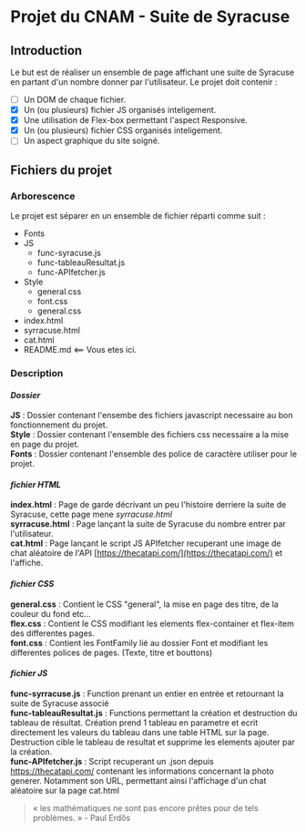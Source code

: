 # Projet du CNAM - Suite de Syracuse

## Introduction

Le but est de réaliser un ensemble de page affichant une suite de Syracuse en partant d'un nombre donner par l'utilisateur. 
Le projet doit contenir : 
- [ ] Un DOM de chaque fichier. 
- [x] Un (ou plusieurs) fichier JS organisés inteligement.
- [x] Une utilisation de Flex-box permettant l'aspect Responsive.
- [x] Un (ou plusieurs) fichier CSS organisés inteligement.
- [ ] Un aspect graphique du site soigné.

## Fichiers du projet
### Arborescence

Le projet est séparer en un ensemble de fichier réparti comme suit :   
- Fonts
- JS 
  - func-syracuse.js
  - func-tableauResultat.js
  - func-APIfetcher.js
- Style
  - general.css
  - font.css
  - general.css
- index.html
- syrracuse.html
- cat.html
- README.md <== Vous etes ici. 

### __Description__
#### _Dossier_ 
__JS__ : Dossier contenant l'ensembe des fichiers javascript necessaire au bon fonctionnement du projet.<br/>
__Style__ : Dossier contenant l'ensemble des fichiers css necessaire a la mise en page du projet.<br/>
__Fonts__ : Dossier contenant l'ensemble des police de caractère utiliser pour le projet.<br/>

#### _fichier HTML_
__index.html__ : Page de garde décrivant un peu l'histoire derriere la suite de Syracuse, cette page mene _syrracuse.html_<br/>
__syrracuse.html__ : Page lançant la suite de Syracuse du nombre entrer par l'utilisateur.<br/>
__cat.html__ : Page lançant le script JS APIfetcher recuperant une image de chat aléatoire de l'API [https://thecatapi.com/](https://thecatapi.com/) et l'affiche.<br/>

#### _fichier CSS_
__general.css__ : Contient le CSS "general", la mise en page des titre, de la couleur du fond etc...<br/>
__flex.css__ : Contient le CSS modifiant les elements flex-container et flex-item des differentes pages.<br/>
__font.css__ : Contient les FontFamily lié au dossier Font et modifiant les differentes polices de pages. (Texte, titre et bouttons)<br/> 
 
#### _fichier JS_
__func-syrracuse.js__ : Function prenant un entier en entrée et retournant la suite de Syracuse associé<br/>
__func-tableauResultat.js__ : Functions permettant la création et destruction du tableau de résultat. Création prend 1 tableau en parametre et ecrit directement les valeurs du tableau dans une table HTML sur la page. Destruction cible le tableau de resultat et supprime les elements ajouter par la création.<br/> 
__func-APIfetcher.js__ : Script recuperant un .json depuis https://thecatapi.com/ contenant les informations concernant la photo generer. Notamment son URL, permettant ainsi l'affichage d'un chat aléatoire sur la page cat.html<br/>  
  
   
    
> « les mathématiques ne sont pas encore prêtes pour de tels problèmes. » - Paul Erdős

